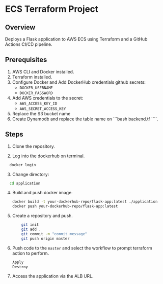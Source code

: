 # ECS Terraform Project

## Overview
Deploys a Flask application to AWS ECS using Terraform and a GitHub Actions CI/CD pipeline.

## Prerequisites
1. AWS CLI and Docker installed.
2. Terraform installed.
3. Configure Docker and Add DockerHub credentials github secrets:
   - `DOCKER_USERNAME`
   - `DOCKER_PASSWORD`
4. Add AWS credentials to the secret:
   - `AWS_ACCESS_KEY_ID`
   - `AWS_SECRET_ACCESS_KEY`
5. Replace the S3 bucket name 
6. Create Dynamodb and replace the table name on ```bash backend.tf ````.


## Steps
1. Clone the repository.

2. Log into the dockerhub on terminal.
  ```bash
    docker login
  ```

3. Change directory:
  ```bash
    cd application
  ```
4. Build and push docker image:
    ```bash
    docker build -t your-dockerhub-repo/flask-app:latest ./application
    docker push your-dockerhub-repo/flask-app:latest
    ```

5. Create a repository and push.
    ```bash
        git init
        git add .
        git commit -m "commit message"
        git push origin master
    ```
6. Push code to the `master` and select the workflow to prompt terraform action to perform.
   ```bash
   Apply
   Destroy
   ```
7. Access the application via the ALB URL.
